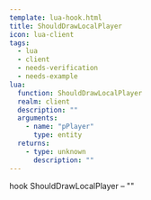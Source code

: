 ```yaml
---
template: lua-hook.html
title: ShouldDrawLocalPlayer
icon: lua-client
tags:
  - lua
  - client
  - needs-verification
  - needs-example
lua:
  function: ShouldDrawLocalPlayer
  realm: client
  description: ""
  arguments:
    - name: "pPlayer"
      type: entity
  returns:
    - type: unknown
      description: ""
---
```


<div class="lua__search__keywords">
hook ShouldDrawLocalPlayer &#x2013; ""
</div>
